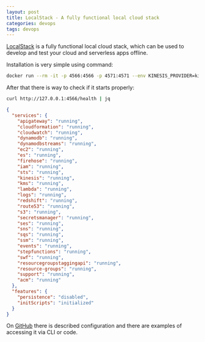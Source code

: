 ```yaml
---
layout: post
title: LocalStack - A fully functional local cloud stack
categories: devops
tags: devops
---
```


[LocalStack](https://localstack.cloud/) is a fully functional local cloud stack, which can be used to develop and test your cloud and serverless apps offline.

Installation is very simple using command:


```bash
docker run --rm -it -p 4566:4566 -p 4571:4571 --env KINESIS_PROVIDER=kinesalite --name localstack localstack/localstack
```

After that there is way to check if it starts properly:

```bash
curl http://127.0.0.1:4566/health | jq
```

```json
{
  "services": {
    "apigateway": "running",
    "cloudformation": "running",
    "cloudwatch": "running",
    "dynamodb": "running",
    "dynamodbstreams": "running",
    "ec2": "running",
    "es": "running",
    "firehose": "running",
    "iam": "running",
    "sts": "running",
    "kinesis": "running",
    "kms": "running",
    "lambda": "running",
    "logs": "running",
    "redshift": "running",
    "route53": "running",
    "s3": "running",
    "secretsmanager": "running",
    "ses": "running",
    "sns": "running",
    "sqs": "running",
    "ssm": "running",
    "events": "running",
    "stepfunctions": "running",
    "swf": "running",
    "resourcegroupstaggingapi": "running",
    "resource-groups": "running",
    "support": "running",
    "acm": "running"
  },
  "features": {
    "persistence": "disabled",
    "initScripts": "initialized"
  }
}
```

On [GitHub](https://github.com/localstack/localstack) there is described configuration and there are examples of accessing it via CLI or code. 